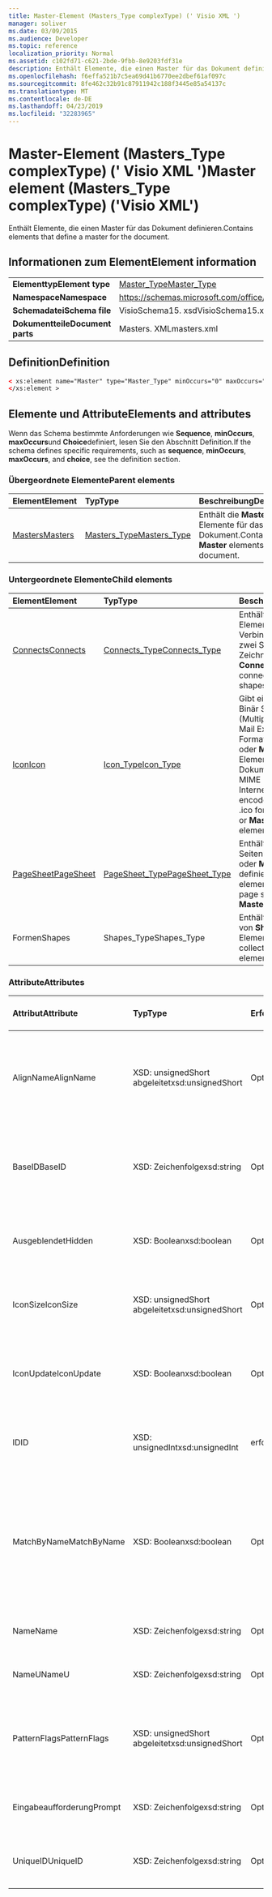 ```yaml
---
title: Master-Element (Masters_Type complexType) (' Visio XML ')
manager: soliver
ms.date: 03/09/2015
ms.audience: Developer
ms.topic: reference
localization_priority: Normal
ms.assetid: c102fd71-c621-2bde-9fbb-8e9203fdf31e
description: Enthält Elemente, die einen Master für das Dokument definieren.
ms.openlocfilehash: f6effa521b7c5ea69d41b6770ee2dbef61af097c
ms.sourcegitcommit: 8fe462c32b91c87911942c188f3445e85a54137c
ms.translationtype: MT
ms.contentlocale: de-DE
ms.lasthandoff: 04/23/2019
ms.locfileid: "32283965"
---
```

# <a name="master-element-masterstype-complextype-visio-xml"></a><span data-ttu-id="7080c-103">Master-Element (Masters_Type complexType) (' Visio XML ')</span><span class="sxs-lookup"><span data-stu-id="7080c-103">Master element (Masters_Type complexType) ('Visio XML')</span></span>

<span data-ttu-id="7080c-104">Enthält Elemente, die einen Master für das Dokument definieren.</span><span class="sxs-lookup"><span data-stu-id="7080c-104">Contains elements that define a master for the document.</span></span>
  
## <a name="element-information"></a><span data-ttu-id="7080c-105">Informationen zum Element</span><span class="sxs-lookup"><span data-stu-id="7080c-105">Element information</span></span>

|||
|:-----|:-----|
|<span data-ttu-id="7080c-106">**Elementtyp**</span><span class="sxs-lookup"><span data-stu-id="7080c-106">**Element type**</span></span> <br/> |[<span data-ttu-id="7080c-107">Master_Type</span><span class="sxs-lookup"><span data-stu-id="7080c-107">Master_Type</span></span>](master_type-complextypevisio-xml.md) <br/> |
|<span data-ttu-id="7080c-108">**Namespace**</span><span class="sxs-lookup"><span data-stu-id="7080c-108">**Namespace**</span></span> <br/> |https://schemas.microsoft.com/office/visio/2012/main  <br/> |
|<span data-ttu-id="7080c-109">**Schemadatei**</span><span class="sxs-lookup"><span data-stu-id="7080c-109">**Schema file**</span></span> <br/> |<span data-ttu-id="7080c-110">VisioSchema15. xsd</span><span class="sxs-lookup"><span data-stu-id="7080c-110">VisioSchema15.xsd</span></span>  <br/> |
|<span data-ttu-id="7080c-111">**Dokumentteile**</span><span class="sxs-lookup"><span data-stu-id="7080c-111">**Document parts**</span></span> <br/> |<span data-ttu-id="7080c-112">Masters. XML</span><span class="sxs-lookup"><span data-stu-id="7080c-112">masters.xml</span></span>  <br/> |
   
## <a name="definition"></a><span data-ttu-id="7080c-113">Definition</span><span class="sxs-lookup"><span data-stu-id="7080c-113">Definition</span></span>

```XML
< xs:element name="Master" type="Master_Type" minOccurs="0" maxOccurs="unbounded" >
</xs:element >
```

## <a name="elements-and-attributes"></a><span data-ttu-id="7080c-114">Elemente und Attribute</span><span class="sxs-lookup"><span data-stu-id="7080c-114">Elements and attributes</span></span>

<span data-ttu-id="7080c-115">Wenn das Schema bestimmte Anforderungen wie **Sequence**, **minOccurs**, **maxOccurs**und **Choice**definiert, lesen Sie den Abschnitt Definition.</span><span class="sxs-lookup"><span data-stu-id="7080c-115">If the schema defines specific requirements, such as **sequence**, **minOccurs**, **maxOccurs**, and **choice**, see the definition section.</span></span> 
  
### <a name="parent-elements"></a><span data-ttu-id="7080c-116">Übergeordnete Elemente</span><span class="sxs-lookup"><span data-stu-id="7080c-116">Parent elements</span></span>

|<span data-ttu-id="7080c-117">**Element**</span><span class="sxs-lookup"><span data-stu-id="7080c-117">**Element**</span></span>|<span data-ttu-id="7080c-118">**Typ**</span><span class="sxs-lookup"><span data-stu-id="7080c-118">**Type**</span></span>|<span data-ttu-id="7080c-119">**Beschreibung**</span><span class="sxs-lookup"><span data-stu-id="7080c-119">**Description**</span></span>|
|:-----|:-----|:-----|
|[<span data-ttu-id="7080c-120">Masters</span><span class="sxs-lookup"><span data-stu-id="7080c-120">Masters</span></span>](masters-elementvisio-xml.md) <br/> |[<span data-ttu-id="7080c-121">Masters_Type</span><span class="sxs-lookup"><span data-stu-id="7080c-121">Masters_Type</span></span>](masters_type-complextypevisio-xml.md) <br/> |<span data-ttu-id="7080c-122">Enthält die **Master** -Elemente für das Dokument.</span><span class="sxs-lookup"><span data-stu-id="7080c-122">Contains the **Master** elements for the document.</span></span>  <br/> |
   
### <a name="child-elements"></a><span data-ttu-id="7080c-123">Untergeordnete Elemente</span><span class="sxs-lookup"><span data-stu-id="7080c-123">Child elements</span></span>

|<span data-ttu-id="7080c-124">**Element**</span><span class="sxs-lookup"><span data-stu-id="7080c-124">**Element**</span></span>|<span data-ttu-id="7080c-125">**Typ**</span><span class="sxs-lookup"><span data-stu-id="7080c-125">**Type**</span></span>|<span data-ttu-id="7080c-126">**Beschreibung**</span><span class="sxs-lookup"><span data-stu-id="7080c-126">**Description**</span></span>|
|:-----|:-----|:-----|
|[<span data-ttu-id="7080c-127">Connects</span><span class="sxs-lookup"><span data-stu-id="7080c-127">Connects</span></span>](connects-element-pagecontents_type-complextypevisio-xml.md) <br/> |[<span data-ttu-id="7080c-128">Connects_Type</span><span class="sxs-lookup"><span data-stu-id="7080c-128">Connects_Type</span></span>](connects_type-complextypevisio-xml.md) <br/> |<span data-ttu-id="7080c-129">Enthält ein **Connect** -Element für jede Verbindung zwischen zwei Shapes in einer Zeichnung.</span><span class="sxs-lookup"><span data-stu-id="7080c-129">Contains a **Connect** element for each connection between two shapes in a drawing.</span></span>  <br/> |
|[<span data-ttu-id="7080c-130">Icon</span><span class="sxs-lookup"><span data-stu-id="7080c-130">Icon</span></span>](icon-element-master_type-complextypevisio-xml.md) <br/> |[<span data-ttu-id="7080c-131">Icon_Type</span><span class="sxs-lookup"><span data-stu-id="7080c-131">Icon_Type</span></span>](icon_type-complextypevisio-xml.md) <br/> |<span data-ttu-id="7080c-132">Gibt ein MIME-codiertes Binär Symbol (Multipurpose Internet Mail Extensions) (im ICO-Format) für ein **Master** -oder **MasterShortcut** -Element in einem Dokument an.</span><span class="sxs-lookup"><span data-stu-id="7080c-132">Specifies a MIME (Multipurpose Internet Mail Extensions) encoded binary icon (in .ico format) for a **Master** or **MasterShortcut** element in a document.</span></span>  <br/> |
|[<span data-ttu-id="7080c-133">PageSheet</span><span class="sxs-lookup"><span data-stu-id="7080c-133">PageSheet</span></span>](pagesheet-element-master_type-complextypevisio-xml.md) <br/> |[<span data-ttu-id="7080c-134">PageSheet_Type</span><span class="sxs-lookup"><span data-stu-id="7080c-134">PageSheet_Type</span></span>](pagesheet_type-complextypevisio-xml.md) <br/> |<span data-ttu-id="7080c-135">Enthält Elemente, die das Seitenblatt für ein **Page** -oder **Master** -Element definieren.</span><span class="sxs-lookup"><span data-stu-id="7080c-135">Contains elements that define the page sheet for a **Page** or **Master** element.</span></span>  <br/> |
|<span data-ttu-id="7080c-136">Formen</span><span class="sxs-lookup"><span data-stu-id="7080c-136">Shapes</span></span>  <br/> |<span data-ttu-id="7080c-137">Shapes_Type</span><span class="sxs-lookup"><span data-stu-id="7080c-137">Shapes_Type</span></span>  <br/> |<span data-ttu-id="7080c-138">Enthält eine Auflistung von **Shape** -Elementen.</span><span class="sxs-lookup"><span data-stu-id="7080c-138">Contains a collection of **Shape** elements.</span></span>  <br/> |
   
### <a name="attributes"></a><span data-ttu-id="7080c-139">Attribute</span><span class="sxs-lookup"><span data-stu-id="7080c-139">Attributes</span></span>

|<span data-ttu-id="7080c-140">**Attribut**</span><span class="sxs-lookup"><span data-stu-id="7080c-140">**Attribute**</span></span>|<span data-ttu-id="7080c-141">**Typ**</span><span class="sxs-lookup"><span data-stu-id="7080c-141">**Type**</span></span>|<span data-ttu-id="7080c-142">**Erforderlich**</span><span class="sxs-lookup"><span data-stu-id="7080c-142">**Required**</span></span>|<span data-ttu-id="7080c-143">**Beschreibung**</span><span class="sxs-lookup"><span data-stu-id="7080c-143">**Description**</span></span>|<span data-ttu-id="7080c-144">**Mögliche Werte**</span><span class="sxs-lookup"><span data-stu-id="7080c-144">**Possible values**</span></span>|
|:-----|:-----|:-----|:-----|:-----|
|<span data-ttu-id="7080c-145">AlignName</span><span class="sxs-lookup"><span data-stu-id="7080c-145">AlignName</span></span>  <br/> |<span data-ttu-id="7080c-146">XSD: unsignedShort abgeleitet</span><span class="sxs-lookup"><span data-stu-id="7080c-146">xsd:unsignedShort</span></span>  <br/> |<span data-ttu-id="7080c-147">Optional</span><span class="sxs-lookup"><span data-stu-id="7080c-147">optional</span></span>  <br/> |<span data-ttu-id="7080c-148">Gibt an, ob der Text des Masters im Schablonenfenster Links, rechts oder zentriert ausgerichtet ist.</span><span class="sxs-lookup"><span data-stu-id="7080c-148">Specifies whether the master's text in the stencil window is aligned left, right, or center.</span></span>  <br/> |<span data-ttu-id="7080c-149">Werte des XSD: unsignedShort abgeleitet-Typs.</span><span class="sxs-lookup"><span data-stu-id="7080c-149">Values of the xsd:unsignedShort type.</span></span>  <br/> |
|<span data-ttu-id="7080c-150">BaseID</span><span class="sxs-lookup"><span data-stu-id="7080c-150">BaseID</span></span>  <br/> |<span data-ttu-id="7080c-151">XSD: Zeichenfolge</span><span class="sxs-lookup"><span data-stu-id="7080c-151">xsd:string</span></span>  <br/> |<span data-ttu-id="7080c-152">Optional</span><span class="sxs-lookup"><span data-stu-id="7080c-152">optional</span></span>  <br/> |<span data-ttu-id="7080c-153">Eine GUID (Globally Unique Identifier), die den Master in allen Dokumenten identifiziert.</span><span class="sxs-lookup"><span data-stu-id="7080c-153">A GUID (globally unique identifier) that identifies the master across documents.</span></span>  <br/> |<span data-ttu-id="7080c-154">Werte des XSD: String-Typs.</span><span class="sxs-lookup"><span data-stu-id="7080c-154">Values of the xsd:string type.</span></span>  <br/> |
|<span data-ttu-id="7080c-155">Ausgeblendet</span><span class="sxs-lookup"><span data-stu-id="7080c-155">Hidden</span></span>  <br/> |<span data-ttu-id="7080c-156">XSD: Boolean</span><span class="sxs-lookup"><span data-stu-id="7080c-156">xsd:boolean</span></span>  <br/> |<span data-ttu-id="7080c-157">Optional</span><span class="sxs-lookup"><span data-stu-id="7080c-157">optional</span></span>  <br/> |<span data-ttu-id="7080c-158">Gibt an, ob der Master in der Benutzeroberfläche ausgeblendet ist.</span><span class="sxs-lookup"><span data-stu-id="7080c-158">Specifies whether the master is hidden in the user interface.</span></span>  <br/> |<span data-ttu-id="7080c-159">Werte des XSD: Boolean-Typs.</span><span class="sxs-lookup"><span data-stu-id="7080c-159">Values of the xsd:boolean type.</span></span>  <br/> |
|<span data-ttu-id="7080c-160">IconSize</span><span class="sxs-lookup"><span data-stu-id="7080c-160">IconSize</span></span>  <br/> |<span data-ttu-id="7080c-161">XSD: unsignedShort abgeleitet</span><span class="sxs-lookup"><span data-stu-id="7080c-161">xsd:unsignedShort</span></span>  <br/> |<span data-ttu-id="7080c-162">Optional</span><span class="sxs-lookup"><span data-stu-id="7080c-162">optional</span></span>  <br/> |<span data-ttu-id="7080c-163">Die Größe des Elementsymbols.</span><span class="sxs-lookup"><span data-stu-id="7080c-163">The size of the element's icon.</span></span>  <br/> |<span data-ttu-id="7080c-164">Werte des XSD: unsignedShort abgeleitet-Typs.</span><span class="sxs-lookup"><span data-stu-id="7080c-164">Values of the xsd:unsignedShort type.</span></span>  <br/> |
|<span data-ttu-id="7080c-165">IconUpdate</span><span class="sxs-lookup"><span data-stu-id="7080c-165">IconUpdate</span></span>  <br/> |<span data-ttu-id="7080c-166">XSD: Boolean</span><span class="sxs-lookup"><span data-stu-id="7080c-166">xsd:boolean</span></span>  <br/> |<span data-ttu-id="7080c-167">Optional</span><span class="sxs-lookup"><span data-stu-id="7080c-167">optional</span></span>  <br/> |<span data-ttu-id="7080c-168">Gibt an, ob das Symbol automatisch vom Master selbst generiert wird.</span><span class="sxs-lookup"><span data-stu-id="7080c-168">Specifies whether the icon is automatically generated from the master itself.</span></span>  <br/> |<span data-ttu-id="7080c-169">Werte des XSD: Boolean-Typs.</span><span class="sxs-lookup"><span data-stu-id="7080c-169">Values of the xsd:boolean type.</span></span>  <br/> |
|<span data-ttu-id="7080c-170">ID</span><span class="sxs-lookup"><span data-stu-id="7080c-170">ID</span></span>  <br/> |<span data-ttu-id="7080c-171">XSD: unsignedInt</span><span class="sxs-lookup"><span data-stu-id="7080c-171">xsd:unsignedInt</span></span>  <br/> |<span data-ttu-id="7080c-172">erforderlich</span><span class="sxs-lookup"><span data-stu-id="7080c-172">required</span></span>  <br/> |<span data-ttu-id="7080c-173">Die eindeutige ID des Elements innerhalb des übergeordneten Elements.</span><span class="sxs-lookup"><span data-stu-id="7080c-173">The unique ID of the element within its parent element.</span></span>  <br/> |<span data-ttu-id="7080c-174">Werte des XSD: unsignedInt-Typs.</span><span class="sxs-lookup"><span data-stu-id="7080c-174">Values of the xsd:unsignedInt type.</span></span>  <br/> |
|<span data-ttu-id="7080c-175">MatchByName</span><span class="sxs-lookup"><span data-stu-id="7080c-175">MatchByName</span></span>  <br/> |<span data-ttu-id="7080c-176">XSD: Boolean</span><span class="sxs-lookup"><span data-stu-id="7080c-176">xsd:boolean</span></span>  <br/> |<span data-ttu-id="7080c-177">Optional</span><span class="sxs-lookup"><span data-stu-id="7080c-177">optional</span></span>  <br/> |<span data-ttu-id="7080c-178">Bestimmt, wie Microsoft Visio entscheidet, ob ein Dokumentmaster bereits vorhanden ist, wenn eine Instanz eines Masters auf dem Zeichenblatt abgelegt wird.</span><span class="sxs-lookup"><span data-stu-id="7080c-178">Determines how Microsoft Visio decides if a document master is already present when an instance of a master is dropped on the drawing page.</span></span>  <br/> |<span data-ttu-id="7080c-179">Werte des XSD: Boolean-Typs.</span><span class="sxs-lookup"><span data-stu-id="7080c-179">Values of the xsd:boolean type.</span></span>  <br/> |
|<span data-ttu-id="7080c-180">Name</span><span class="sxs-lookup"><span data-stu-id="7080c-180">Name</span></span>  <br/> |<span data-ttu-id="7080c-181">XSD: Zeichenfolge</span><span class="sxs-lookup"><span data-stu-id="7080c-181">xsd:string</span></span>  <br/> |<span data-ttu-id="7080c-182">Optional</span><span class="sxs-lookup"><span data-stu-id="7080c-182">optional</span></span>  <br/> |<span data-ttu-id="7080c-183">Der Name des Elements.</span><span class="sxs-lookup"><span data-stu-id="7080c-183">The name of the element.</span></span>  <br/> |<span data-ttu-id="7080c-184">Werte des XSD: String-Typs.</span><span class="sxs-lookup"><span data-stu-id="7080c-184">Values of the xsd:string type.</span></span>  <br/> |
|<span data-ttu-id="7080c-185">NameU</span><span class="sxs-lookup"><span data-stu-id="7080c-185">NameU</span></span>  <br/> |<span data-ttu-id="7080c-186">XSD: Zeichenfolge</span><span class="sxs-lookup"><span data-stu-id="7080c-186">xsd:string</span></span>  <br/> |<span data-ttu-id="7080c-187">Optional</span><span class="sxs-lookup"><span data-stu-id="7080c-187">optional</span></span>  <br/> |<span data-ttu-id="7080c-188">Der universelle Name des Elements.</span><span class="sxs-lookup"><span data-stu-id="7080c-188">The universal name of the element.</span></span>  <br/> |<span data-ttu-id="7080c-189">Werte des XSD: String-Typs.</span><span class="sxs-lookup"><span data-stu-id="7080c-189">Values of the xsd:string type.</span></span>  <br/> |
|<span data-ttu-id="7080c-190">PatternFlags</span><span class="sxs-lookup"><span data-stu-id="7080c-190">PatternFlags</span></span>  <br/> |<span data-ttu-id="7080c-191">XSD: unsignedShort abgeleitet</span><span class="sxs-lookup"><span data-stu-id="7080c-191">xsd:unsignedShort</span></span>  <br/> |<span data-ttu-id="7080c-192">Optional</span><span class="sxs-lookup"><span data-stu-id="7080c-192">optional</span></span>  <br/> |<span data-ttu-id="7080c-193">Bestimmt, ob sich ein Master-Shape wie ein benutzerdefiniertes Muster verhält.</span><span class="sxs-lookup"><span data-stu-id="7080c-193">Determines whether a master behaves as a custom pattern.</span></span>  <br/> |<span data-ttu-id="7080c-194">Werte des XSD: unsignedShort abgeleitet-Typs.</span><span class="sxs-lookup"><span data-stu-id="7080c-194">Values of the xsd:unsignedShort type.</span></span>  <br/> |
|<span data-ttu-id="7080c-195">Eingabeaufforderung</span><span class="sxs-lookup"><span data-stu-id="7080c-195">Prompt</span></span>  <br/> |<span data-ttu-id="7080c-196">XSD: Zeichenfolge</span><span class="sxs-lookup"><span data-stu-id="7080c-196">xsd:string</span></span>  <br/> |<span data-ttu-id="7080c-197">Optional</span><span class="sxs-lookup"><span data-stu-id="7080c-197">optional</span></span>  <br/> |<span data-ttu-id="7080c-198">Die Statusleiste und die QuickInfo-Ansage für das-Element.</span><span class="sxs-lookup"><span data-stu-id="7080c-198">The status bar and tool tip prompt for the element.</span></span>  <br/> |<span data-ttu-id="7080c-199">Werte des XSD: String-Typs.</span><span class="sxs-lookup"><span data-stu-id="7080c-199">Values of the xsd:string type.</span></span>  <br/> |
|<span data-ttu-id="7080c-200">UniqueID</span><span class="sxs-lookup"><span data-stu-id="7080c-200">UniqueID</span></span>  <br/> |<span data-ttu-id="7080c-201">XSD: Zeichenfolge</span><span class="sxs-lookup"><span data-stu-id="7080c-201">xsd:string</span></span>  <br/> |<span data-ttu-id="7080c-202">Optional</span><span class="sxs-lookup"><span data-stu-id="7080c-202">optional</span></span>  <br/> |<span data-ttu-id="7080c-203">Eine GUID, die den Master innerhalb des Dokuments identifiziert.</span><span class="sxs-lookup"><span data-stu-id="7080c-203">A GUID that identifies the master within the document.</span></span>  <br/> |<span data-ttu-id="7080c-204">Werte des XSD: String-Typs.</span><span class="sxs-lookup"><span data-stu-id="7080c-204">Values of the xsd:string type.</span></span>  <br/> |
   

